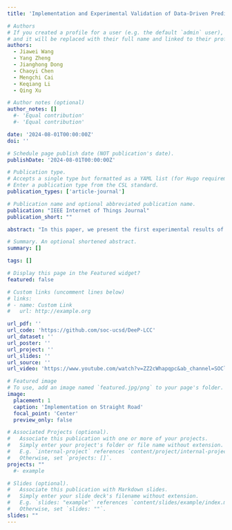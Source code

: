 ```yaml
---
title: 'Implementation and Experimental Validation of Data-Driven Predictive Control for Dissipating Stop-and-Go Waves in Mixed Traffic'

# Authors
# If you created a profile for a user (e.g. the default `admin` user), write the username (folder name) here
# and it will be replaced with their full name and linked to their profile.
authors:
  - Jiawei Wang
  - Yang Zheng
  - Jianghong Dong
  - Chaoyi Chen
  - Mengchi Cai
  - Keqiang Li
  - Qing Xu

# Author notes (optional)
author_notes: []
  #- 'Equal contribution'
  #- 'Equal contribution'

date: '2024-08-01T00:00:00Z'
doi: ''

# Schedule page publish date (NOT publication's date).
publishDate: '2024-08-01T00:00:00Z'

# Publication type.
# Accepts a single type but formatted as a YAML list (for Hugo requirements).
# Enter a publication type from the CSL standard.
publication_types: ['article-journal']

# Publication name and optional abbreviated publication name.
publication: "IEEE Internet of Things Journal"
publication_short: ""

abstract: "In this paper, we present the first experimental results of data-driven predictive control for connected and autonomous vehicles (CAVs) in dissipating traffic waves. In particular, we consider a recent strategy of Data-EnablEd Predicted Leading Cruise Control (DeeP-LCC), which bypasses the need of identifying the driving behaviors of surrounding vehicles and directly relies on measurable traffic data to achieve safe and optimal CAV control in mixed traffic. We present the implementation details of DeeP-LCC, including data collection, equilibrium estimation, and control execution. Based on a miniature experiment platform, we reproduce the phenomenon of stop-and-go waves in two typical traffic scenarios: 1) open straight-road scenario under external disturbances and 2) closed ring-road scenario with no bottlenecks. Our experiments clearly demonstrate that DeeP-LCC enables one or a few CAVs to dissipate the traffic waves in both traffic scenarios. These experimental findings validate the great potential of DeeP-LCC in smoothing practical traffic flow in the presence of noisy data, uncertain low-level vehicle dynamics, and communication and computation delays."

# Summary. An optional shortened abstract.
summary: []

tags: []

# Display this page in the Featured widget?
featured: false

# Custom links (uncomment lines below)
# links:
# - name: Custom Link
#   url: http://example.org

url_pdf: ''
url_code: 'https://github.com/soc-ucsd/DeeP-LCC'
url_dataset: ''
url_poster: ''
url_project: ''
url_slides: ''
url_source: ''
url_video: 'https://www.youtube.com/watch?v=ZZ2cWhapqpc&ab_channel=SOClab'

# Featured image
# To use, add an image named `featured.jpg/png` to your page's folder.
image:
  placement: 1
  caption: 'Implementation on Straight Road'
  focal_point: 'Center'
  preview_only: false

# Associated Projects (optional).
#   Associate this publication with one or more of your projects.
#   Simply enter your project's folder or file name without extension.
#   E.g. `internal-project` references `content/project/internal-project/index.md`.
#   Otherwise, set `projects: []`.
projects: ""
  #- example

# Slides (optional).
#   Associate this publication with Markdown slides.
#   Simply enter your slide deck's filename without extension.
#   E.g. `slides: "example"` references `content/slides/example/index.md`.
#   Otherwise, set `slides: ""`.
slides: ""
---
```



